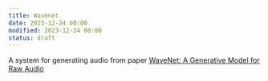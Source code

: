 ```yaml
---
title: Wavenet
date: 2023-12-24 00:00
modified: 2023-12-24 00:00
status: draft
---
```


A system for generating audio from paper [WaveNet: A Generative Model for Raw Audio](../../../permanent/wavenet-a-generative-model-for-raw-audio.md)
